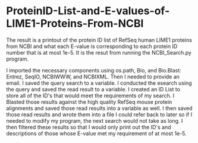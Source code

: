 # ProteinID-List-and-E-values-of-LIME1-Proteins-From-NCBI

The result is a printout of the protein ID list of RefSeq human LIME1 proteins from NCBI and what each E-value is corresponding to each protein ID number that is at most 1e-5.  It is the resut from running the NCBI_Search.py program.

I imported the necessary components using os.path, Bio, and Bio.Blast: Entrez, SeqIO, NCBIWWW, and NCBIXML.  Then I needed to provide an email.  I saved the query search to a variable.  I conducted the esearch using the query and saved the read result to a variable.  I created an ID List to store all of the ID's that would meet the requirements of my search.  I Blasted those results against the high quality RefSeq mouse protein alignments and saved those read results into a variable as well.  I then saved those read results and wrote them into a file I could refer back to later so if I needed to modify my program, the next search would not take as long.  I then filtered these results so that I would only print out the ID's and descriptions of those whose E-value met my requirement of at most 1e-5.
